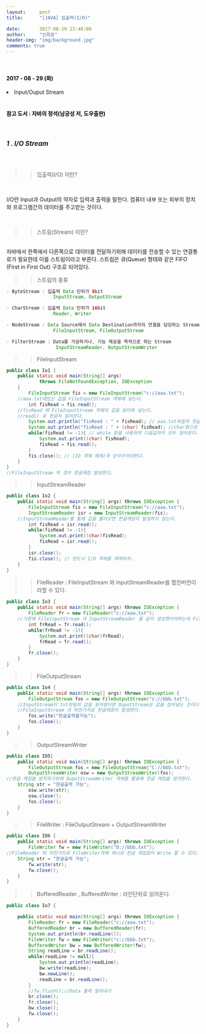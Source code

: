 ```yaml
---
layout:     post
title:      "[JAVA] 입출력(I/O)"

date:       2017-08-29 23:40:00
author:     "신희준"
header-img: "img/background.jpg"
comments: true
---
```


<head>
 <meta name="robots" content="index,follow">
 </head>
 <head>
  <meta name="description" content="자바의 정석책을 참고하여 요약한 JAVA 입출력I/O">
  </head>

  <head>
   <meta property="og:type" content="website">
   <meta property="og:title" content="JAVA 입출력 IO">
   <meta property="og:description" content="자바의 정석책을 참고하여 요약한 JAVA 입출력 IO">
   <meta property="og:url" content="http://shj7242.github.io/2017/08/29/JAVA11/">

   <meta name="twitter:card" content="summary">
    <meta name="twitter:title" content="JAVA 입출력 IO">
    <meta name="twitter:description" content="자바의 정석책을 참고하여 요약한 JAVA 입출력 IO">
    <meta name="FACEBOOK:domain" content="http://shj7242.github.io/2017/08/29/JAVA11/">
    <meta name="facebook:card" content="summary">
     <meta name="facebook:title" content="JAVA 입출력 IO">
     <meta name="facebook:description" content="자바의 정석책을 참고하여 요약한 JAVA 입출력 IO">
     <meta name="facebook:domain" content="http://shj7242.github.io/2017/08/29/JAVA11/">


   </head>




<br>
<H4 style ="font-weight:bold; color : black">2017 - 08 - 29 (화)</H4>

<li>Input/Ouput Stream</li>


<br>
<H4 style ="font-weight:bold; color:black;">참고 도서 : 자바의 정석(남궁성 저, 도우출판)</H4>
<br>

<h5 style = "font-size: 17px; font-weight : bold;">1 . I/O Stream</h5>
<br>

>>입출력(I/O) 이란?

<br>
<p>
I/O란 Input과 Output의 약자로 입력과 출력을 말한다. 컴퓨터 내부 또는 외부의 장치와 프로그램간의 데이터를 주고받는 것이다.
</p>
<br>

>>스트림(Stream) 이란?

<br>
자바에서 한쪽에서 다른쪽으로 데이터를 전달하기위해 데이터를 전송할 수 있는 연결통로가 필요한데 이를 스트림이라고 부른다. 스트림은 큐(Queue) 형태와 같은 FIFO (First in First Out) 구조로 되어있다.

<br>

>>스트림의 종류

~~~java
- ByteStream : 입출력 Data 단위가 8bit
                 InputStream, OutputStream

- CharStream : 입출력 Data 단위가 16bit
                 Reader, Writer

- NodeStream : Data Source에서 Data Destination까지의 연결을 담당하는 Stream
                 FileInputStream, FileOutputStream

- FilterStream : Data를 가공하거나, 기능 제공을 목적으로 하는 Stream
                  InputStreamReader, OutputStreamWriter
~~~


>>FileInputStream

~~~java
public class Io1 {
	public static void main(String[] args)
			throws FileNotFoundException, IOException
	{
		FileInputStream fis = new FileInputStream("c://aaa.txt");
    //aaa.txt에있는 값을 FileInputStream 객체에 넣는다.
		int fisRead = fis.read();
    //fisRead 에 FileInputStream 객체의 값을 읽어와 넣는다.
    //read() 로 한글자 읽어온다.
		System.out.println("fisRead : " + fisRead); // aaa.txt파일의 첫글자를 int형으로 출력
		System.out.println("fisRead : " + (char) fisRead); //char형으로 변환하여 출력
		while(fisRead != -1){ // while 문을 사용하여 다음값까지 모두 읽어온다.
			System.out.print((char) fisRead);
			fisRead = fis.read();
		}
		fis.close(); // (IO 객체 해제)꼭 닫아주어야한다.
	}
}
//FileInputStream 의 경우 한글깨짐 발생한다.
~~~

>>InputStreamReader

~~~java
public class Io2 {
	public static void main(String[] args) throws IOException {
		FileInputStream fis = new FileInputStream("c://aaa.txt");
		InputStreamReader isr = new InputStreamReader(fis);
    //InputStreamReader를 통해 값을 불러오면 한글깨짐이 발생하지 않는다.
		int fisRead = isr.read();
		while(fisRead != -1){
			System.out.print((char)fisRead);
			fisRead = isr.read();
		}
		isr.close();
		fis.close(); // 반드시 I/O 객체를 헤제하자.
	}
}
~~~

>>FileReader : FileInputStream 와 InputStreamReader를 합친버전이라할 수 있다.

~~~java
public class Io3 {
	public static void main(String[] args) throws IOException {
		FileReader fr = new FileReader("c://aaa.txt");
    //기존에 FileinputStream 과 InputStreamReader 를 같이 생성했어야하는데 FileReader로 한번에 비영어권 문제를 읽어온다.
		int frRead = fr.read();
		while(frRead != -1){
			System.out.print((char)frRead);
			frRead = fr.read();
		}
		fr.close();
	}
}
~~~

>>FileOutputStream

~~~java
public class Io4 {
	public static void main(String[] args) throws IOException {
		FileOutputStream fos = new FileOutputStream("c://bbb.txt");
    //InputStream이 txt파일의 값을 읽어왔다면 OuputStream은 값을 집어넣는 것이다.
    //FileInputStream 과 마찬가지로 한글깨짐이 발생한다.
		fos.write("한글출력불가능");
		fos.close();
	}
}
~~~

>>OutputStreamWriter

~~~java
public class IO5{
	public static void main(String[] args) throws IOException {
		FileOutputStream fos = new FileOutputStream("C://bbb.txt");
		OutputStreamWriter osw = new OutputStreamWriter(fos);
//한글 깨짐을 방지하기위해 OuputStreamWriter 객체를 활용해 한글 깨짐을 방지한다.
    String str = "한글출력 가능";
		osw.write(str);
		osw.close();
		fos.close();
	}
}
~~~

>>FileWriter : FileOutputStream + OutputStreamWriter

~~~java
public class IO6 {
	public static void main(String[] args) throws IOException {
		FileWriter fw = new FileWriter("D://bbb.txt");
//FileReader 와 마찬가지로 FileWriter객체 하나로 한글 깨짐없이 Write 할 수 있다.
    String str = "한글출력 가능";
		fw.write(str);
		fw.close();
	}
}
~~~

>>BufferedReader , BufferedWriter : 라인단위로 읽어온다.

~~~java
public class Io7 {

	public static void main(String[] args) throws IOException {
		FileReader fr = new FileReader("c://aaa.txt");
		BufferedReader br = new BufferedReader(fr);
		System.out.println(br.readLine());
		FileWriter fw = new FileWriter("c://bbb.txt");
		BufferedWriter bw = new BufferedWriter(fw);
		String readLine = br.readLine();
		while(readLine != null){
			System.out.println(readLine);
			bw.write(readLine);
			bw.newLine();
			readLine = br.readLine();
		}
		//fw.flush();//Data 출력 밀어내기
		br.close();
		fr.close();
		bw.close();
		fw.close();
	}
}
~~~

